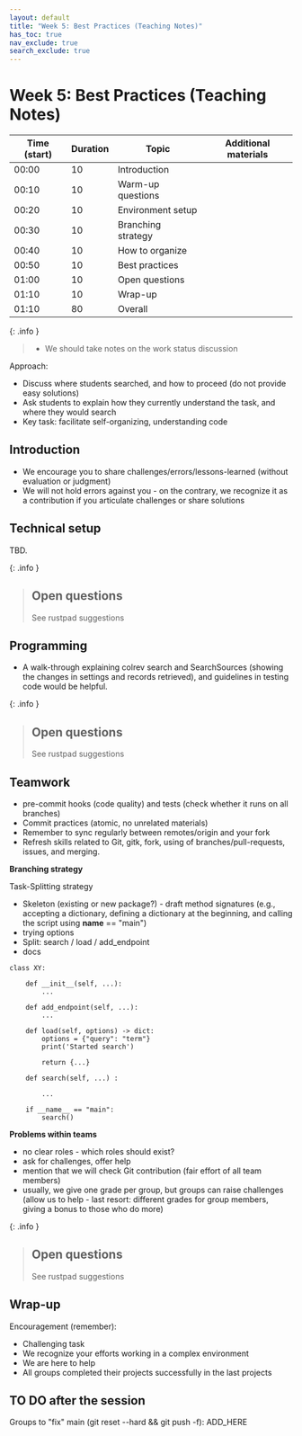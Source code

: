 ```yaml
---
layout: default
title: "Week 5: Best Practices (Teaching Notes)"
has_toc: true
nav_exclude: true
search_exclude: true
---
```


# Week 5: Best Practices (Teaching Notes)

| Time (start) | Duration | Topic                 | Additional materials                                              |
|--------------|----------|-----------------------|-------------------------------------------------------------------|
| 00:00        | 10       | Introduction          |                                                                   |
| 00:10        | 10       | Warm-up questions     |                                                                   |
| 00:20        | 10       | Environment setup     |                                                                   |
| 00:30        | 10       | Branching strategy    |                                                                   |
| 00:40        | 10       | How to organize       |                                                                   |
| 00:50        | 10       | Best practices        |                                                                   |
| 01:00        | 10       | Open questions        |                                                                   |
| 01:10        | 10       | Wrap-up               |                                                                   |
| 01:10        | 80       | Overall               |                                                                   |

{: .info }
> - We should take notes on the work status discussion

<div class="page-break"></div>

Approach:

- Discuss where students searched, and how to proceed (do not provide easy solutions)
- Ask students to explain how they currently understand the task, and where they would search
- Key task: facilitate self-organizing, understanding code

## Introduction

- We encourage you to share challenges/errors/lessons-learned (without evaluation or judgment)
- We will not hold errors against you - on the contrary, we recognize it as a contribution if you articulate challenges or share solutions

## Technical setup

TBD.

{: .info }
> ## Open questions
> 
> See rustpad suggestions

## Programming

- A walk-through explaining colrev search and SearchSources (showing the changes in settings and records retrieved), and guidelines in testing code would be helpful.

{: .info }
> ## Open questions
> 
> See rustpad suggestions

## Teamwork

- pre-commit hooks (code quality) and tests (check whether it runs on all branches)
- Commit practices (atomic, no unrelated materials)
- Remember to sync regularly between remotes/origin and your fork
- Refresh skills related to Git, gitk, fork, using of branches/pull-requests, issues, and merging.

**Branching strategy**

Task-Splitting strategy

- Skeleton (existing or new package?) - draft method signatures (e.g., accepting a dictionary, defining a dictionary at the beginning, and calling the script using __name__ == "main")
- trying options
- Split: search / load / add_endpoint
- docs

```
class XY:

    def __init__(self, ...):
        ...

    def add_endpoint(self, ...):
        ...
    
    def load(self, options) -> dict:
        options = {"query": "term"}
        print('Started search')
    
        return {...}
    
    def search(self, ...) :
    
        ...
    
    if __name__ == "main":
        search()
```

**Problems within teams**

- no clear roles - which roles should exist?
- ask for challenges, offer help
- mention that we will check Git contribution (fair effort of all team members)
- usually, we give one grade per group, but groups can raise challenges (allow us to help - last resort: different grades for group members, giving a bonus to those who do more)

{: .info }
> ## Open questions
> 
> See rustpad suggestions

## Wrap-up

Encouragement (remember):

- Challenging task
- We recognize your efforts working in a complex environment
- We are here to help
- All groups completed their projects successfully in the last projects

## TO DO after the session

Groups to "fix" main (git reset --hard && git push -f): ADD_HERE
